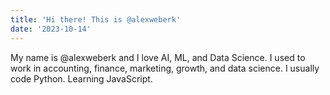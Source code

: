 ```yaml
---
title: 'Hi there! This is @alexweberk'
date: '2023-10-14'
---
```


My name is @alexweberk and I love AI, ML, and Data Science. I used to work in accounting, finance, marketing, growth, and data science. I usually code Python. Learning JavaScript.
